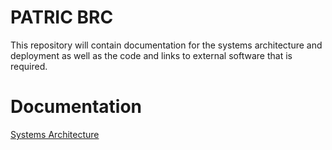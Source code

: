 PATRIC BRC
==========

This repository will contain documentation for the systems architecture and deployment as well as the code and links to external software that is required.


Documentation
=============

[Systems Architecture](/cidvbi/PATRIC/wiki/Systems-Architecture)